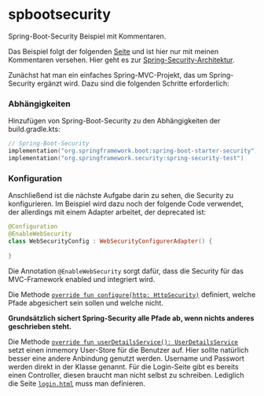 # spbootsecurity
Spring-Boot-Security Beispiel mit Kommentaren.

Das Beispiel folgt der folgenden [Seite](https://spring.io/guides/gs/securing-web/#scratch) und ist hier nur mit meinen
Kommentaren versehen. Hier geht es zur [Spring-Security-Architektur](https://spring.io/guides/topicals/spring-security-architecture/).


Zunächst hat man ein einfaches Spring-MVC-Projekt, das um Spring-Security ergänzt wird. Dazu sind die folgenden
Schritte erforderlich:
### Abhängigkeiten 
Hinzufügen von Spring-Boot-Security zu den Abhängigkeiten der build.gradle.kts:
````kotlin
// Spring-Boot-Security
implementation("org.springframework.boot:spring-boot-starter-security")
implementation("org.springframework.security:spring-security-test")
````
### Konfiguration
Anschließend ist die nächste Aufgabe darin zu sehen, die Security zu konfigurieren.
Im Beispiel wird dazu noch der folgende Code verwendet, der allerdings mit einem Adapter
arbeitet, der deprecated ist:

````kotlin
@Configuration
@EnableWebSecurity
class WebSecurityConfig : WebSecurityConfigurerAdapter() {
   
}
````

Die Annotation `@EnableWebSecurity` sorgt dafür, dass die Security für das MVC-Framework enabled und
integriert wird.

Die Methode [`override fun configure(http: HttpSecurity)`](./src/main/kotlin/de/tiupe/spbootsecurity/config/WebSecurityConfig.kt)
definiert, welche Pfade abgesichert sein sollen und welche nicht.

**Grundsätzlich sichert Spring-Security alle Pfade ab, wenn nichts anderes geschrieben steht.**

Die Methode [`override fun userDetailsService(): UserDetailsService`](./src/main/kotlin/de/tiupe/spbootsecurity/config/WebSecurityConfig.kt)
setzt einen inmemory User-Store für die Benutzer auf. Hier sollte natürlich besser eine andere Anbindung genutzt werden.
Username und Passwort werden direkt in der Klasse genannt. Für die Login-Seite gibt es bereits einen Controller, diesen 
braucht man nicht selbst zu schreiben. Lediglich die Seite [`login.html`](./src/main/resources/templates/login.html)
muss man definieren.



